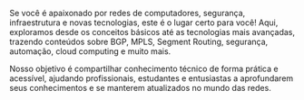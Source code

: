 

Se você é apaixonado por redes de computadores, segurança, infraestrutura e novas tecnologias, este é o lugar certo para você! Aqui, exploramos desde os conceitos básicos até as tecnologias mais avançadas, trazendo conteúdos sobre BGP, MPLS, Segment Routing, segurança, automação, cloud computing e muito mais.

Nosso objetivo é compartilhar conhecimento técnico de forma prática e acessível, ajudando profissionais, estudantes e entusiastas a aprofundarem seus conhecimentos e se manterem atualizados no mundo das redes.



